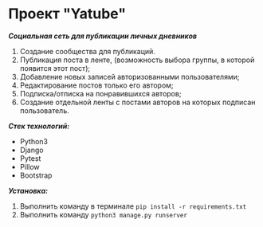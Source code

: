 # Проект "Yatube"

***Cоциальная сеть для публикации личных дневников***

1) Создание сообщества для публикаций.
2) Публикация поста в ленте, (возможность выбора группы, в которой появится этот пост);
3) Добавление новых записей авторизованными пользователями;
4) Редактирование постов только его автором;
5) Подписка/отписка на понравившихся авторов;
6) Создание отдельной ленты с постами авторов на которых подписан пользователь.

***Стек технологий:***

* Python3
* Django
* Pytest
* Pillow
* Bootstrap

***Установка:***

1. Выполнить команду в терминале `pip install -r requirements.txt`
2. Выполнить команду `python3 manage.py runserver`

